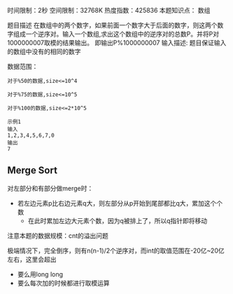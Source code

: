 时间限制：2秒 空间限制：32768K 热度指数：425836
本题知识点： 数组

题目描述
在数组中的两个数字，如果前面一个数字大于后面的数字，则这两个数字组成一个逆序对。输入一个数组,求出这个数组中的逆序对的总数P。并将P对1000000007取模的结果输出。 即输出P%1000000007
输入描述:
题目保证输入的数组中没有的相同的数字

数据范围：

	对于%50的数据,size<=10^4

	对于%75的数据,size<=10^5

	对于%100的数据,size<=2*10^5

	示例1
	输入
	1,2,3,4,5,6,7,0
	输出
	7

## Merge Sort

对左部分和有部分做merge时：
+ 若左边元素p比右边元素q大，则左部分从p开始到尾部都比q大，累加这个个数
	+ 在此时累加左边大元素个数，因为q被排上了，所以q指针即将移动

注意本题的数据规模：cnt的溢出问题

极端情况下，完全倒序，则有n(n-1)/2个逆序对，而int的取值范围在-20亿~20亿左右，这里会超出
+ 要么用long long
+ 要么每次加的时候都进行取模运算